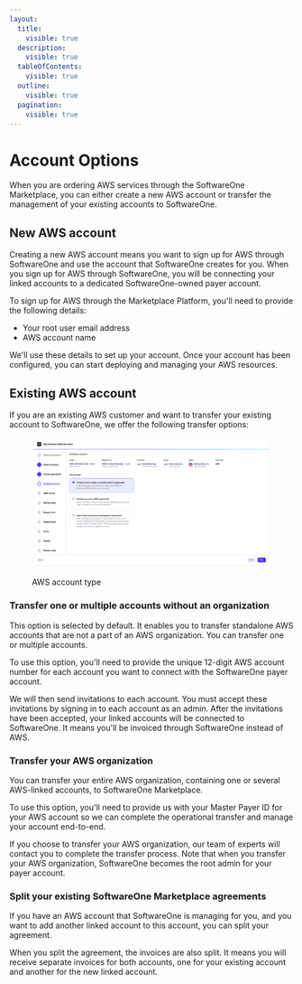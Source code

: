 ```yaml
---
layout:
  title:
    visible: true
  description:
    visible: true
  tableOfContents:
    visible: true
  outline:
    visible: true
  pagination:
    visible: true
---
```


# Account Options

When you are ordering AWS services through the SoftwareOne Marketplace, you can either create a new AWS account or transfer the management of your existing accounts to SoftwareOne.&#x20;

## New AWS account

Creating a new AWS account means you want to sign up for AWS through SoftwareOne and use the account that SoftwareOne creates for you. When you sign up for AWS through SoftwareOne, you will be connecting your linked accounts to a dedicated SoftwareOne-owned payer account.

To sign up for AWS through the Marketplace Platform, you'll need to provide the following details:

* Your root user email address
* AWS account name

We'll use these details to set up your account. Once your account has been configured, you can start deploying and managing your AWS resources.

## Existing AWS account

If you are an existing AWS customer and want to transfer your existing account to SoftwareOne, we offer the following transfer options:

<figure><img src="../../.gitbook/assets/AWS_account_type.png" alt=""><figcaption><p>AWS account type</p></figcaption></figure>

### Transfer one or multiple accounts without an organization

This option is selected by default. It enables you to transfer standalone AWS accounts that are not a part of an AWS organization. You can transfer one or multiple accounts.&#x20;

To use this option, you'll need to provide the unique 12-digit AWS account number for each account you want to connect with the SoftwareOne payer account.

We will then send invitations to each account. You must accept these invitations by signing in to each account as an admin. After the invitations have been accepted, your linked accounts will be connected to SoftwareOne. It means you'll be invoiced through SoftwareOne instead of AWS.

### Transfer your AWS organization

You can transfer your entire AWS organization, containing one or several AWS-linked accounts, to SoftwareOne Marketplace.&#x20;

To use this option, you'll need to provide us with your Master Payer ID for your AWS account so we can complete the operational transfer and manage your account end-to-end.&#x20;

If you choose to transfer your AWS organization, our team of experts will contact you to complete the transfer process. Note that when you transfer your AWS organization, SoftwareOne becomes the root admin for your payer account.

### Split your existing SoftwareOne Marketplace agreements

If you have an AWS account that SoftwareOne is managing for you, and you want to add another linked account to this account, you can split your agreement.&#x20;

When you split the agreement, the invoices are also split. It means you will receive separate invoices for both accounts, one for your existing account and another for the new linked account.&#x20;
